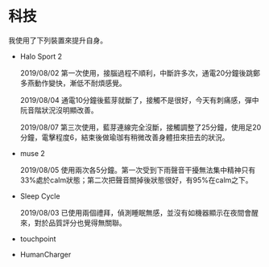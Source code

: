 # 科技
我使用了下列裝置來提升自身。

* Halo Sport 2

  2019/08/02 第一次使用，接腦過程不順利，中斷許多次，通電20分鐘後跳鄭多燕動作變快，漸低不耐煩感覺。
  
  2019/08/04 通電10分鐘後藍芽就斷了，接觸不是很好，今天有刺痛感，彈中阮音階狀況沒明顯改善。
  
  2019/08/07 第三次使用，藍芽連線完全沒斷，接觸調整了25分鐘，使用足20分鐘，電擊程度6，結束後做瑜珈有稍微改善身體扭來扭去的狀況。

* muse 2

  2019/08/05 使用兩次各5分鐘。第一次受到下雨聲音干擾無法集中精神只有33%處於calm狀態；第二次把聲音關掉後狀態很好，有95%在calm之下。
  
* Sleep Cycle

  2019/08/03 已使用兩個禮拜，偵測睡眠無感，並沒有如機器顯示在夜間會醒來，對於品質評分也覺得無關聯。
  
* touchpoint
* HumanCharger
